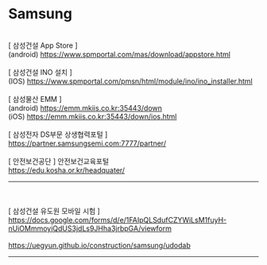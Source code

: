 # Samsung
<br>[ 삼성건설 App Store ]
<br>(android) https://www.spmportal.com/mas/download/appstore.html
<br>
<br>[ 삼성건설 INO 설치 ]
<br>(IOS) https://www.spmportal.com/pmsn/html/module/ino/ino_installer.html
<br>
<br>[ 삼성물산 EMM ]
<br>(android) https://emm.mkiis.co.kr:35443/down
<br>(iOS) https://emm.mkiis.co.kr:35443/down/ios.html
<br>
<br>[ 삼성전자 DS부문 상생협력포털 ]
<br>https://partner.samsungsemi.com:7777/partner/
<br>
<br>[ 안전보건공단 ] 안전보건교육포털
<br>https://edu.kosha.or.kr/headquater/
<br><hr><br>
<br>[ 삼성건설 유도원 모바일 시험 ]
<br>https://docs.google.com/forms/d/e/1FAIpQLSdufCZYWiLsM1fuyH-nUiOMmmoyiQdUS3jdLs9JHha3jrbpGA/viewform
<br>
<br>https://uegyun.github.io/construction/samsung/udodab
<hr>

